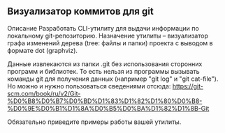 ## Визуализатор коммитов для git
Описание  Разработать CLI-утилиту для выдачи информации по локальному git-репозиторию. Назначение утилиты – визуализатор графа изменений дерева (tree: файлы и папки) проекта с выводом в формате dot (graphviz).

Данные извлекаются из папки .git без использования сторонних программ и библиотек. То есть нельзя из программы вызывать команды git для получения данных (например "git log" и "git cat-file"). Но можно и нужно пользоваться сведениями отсюда: https://git-scm.com/book/ru/v2/Git-%D0%B8%D0%B7%D0%BD%D1%83%D1%82%D1%80%D0%B8-%D0%9E%D0%B1%D1%8A%D0%B5%D0%BA%D1%82%D1%8B-Git

Обязательно приведите примеры работы вашей утилиты.
